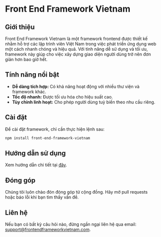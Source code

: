 # Front End Framework Vietnam

## Giới thiệu
Front End Framework Vietnam là một framework frontend được thiết kế nhằm hỗ trợ các lập trình viên Việt Nam trong việc phát triển ứng dụng web một cách nhanh chóng và hiệu quả. Với tính năng dễ sử dụng và tối ưu, framework này giúp cho việc xây dựng giao diện người dùng trở nên đơn giản hơn bao giờ hết.

## Tính năng nổi bật
- **Dễ dàng tích hợp:** Có khả năng hoạt động với nhiều thư viện và framework khác.
- **Tốc độ nhanh:** Được tối ưu hóa cho hiệu suất cao.
- **Tùy chỉnh linh hoạt:** Cho phép người dùng tuỳ biến theo nhu cầu riêng.

## Cài đặt
Để cài đặt framework, chỉ cần thực hiện lệnh sau:
```bash
npm install front-end-framework-vietnam
```

## Hướng dẫn sử dụng
Xem hướng dẫn chi tiết tại [đây](link-to-documentation).

## Đóng góp
Chúng tôi luôn chào đón đóng góp từ cộng đồng. Hãy mở pull requests hoặc báo lỗi khi bạn tìm thấy vấn đề.

## Liên hệ
Nếu bạn có bất kỳ câu hỏi nào, đừng ngần ngại liên hệ qua email: support@frontendframeworkvietnam.com.